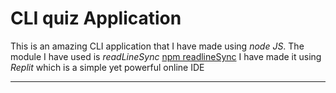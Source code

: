 # CLI quiz Application

This is an amazing CLI application that I have made using *node JS*.
The module I have used is *readLineSync* [npm readlineSync](https://www.npmjs.com/package/readline-sync)
I have made it using *Replit* which is a simple yet powerful online IDE
***
